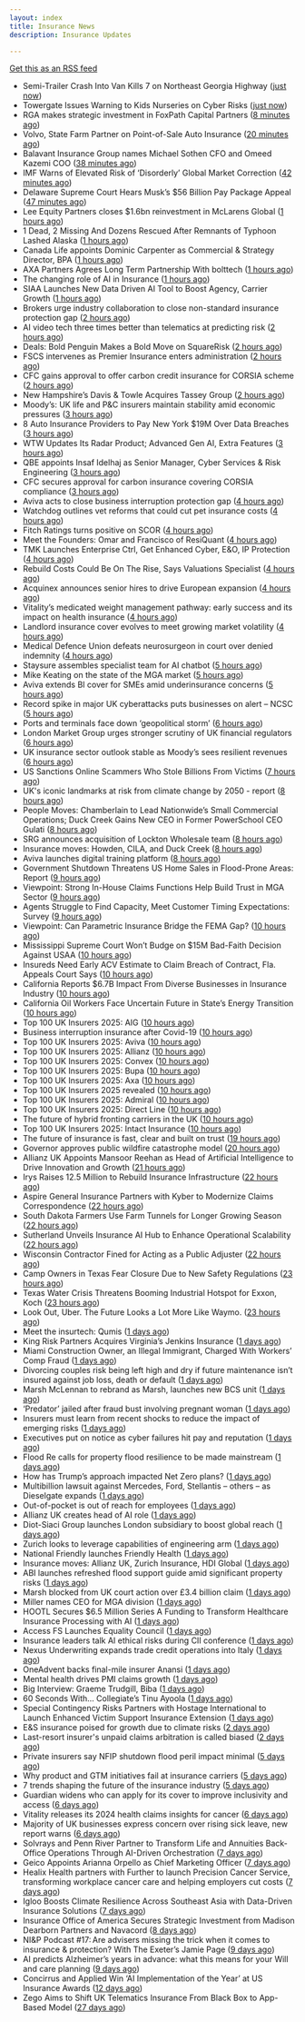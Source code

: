 ```yaml
---
layout: index
title: Insurance News
description: Insurance Updates

---
```


[Get this as an RSS feed](/insurance.rss)

<!-- news_marker starts -->
- Semi-Trailer Crash Into Van Kills 7 on Northeast Georgia Highway ([just now](https://www.insurancejournal.com/news/southeast/2025/10/15/843763.htm))
- Towergate Issues Warning to Kids Nurseries on Cyber Risks ([just now](https://insurance-edge.net/2025/10/15/towergate-issues-warning-to-kids-nurseries-on-cyber-risks/))
- RGA makes strategic investment in FoxPath Capital Partners ([8 minutes ago](https://www.reinsurancene.ws/rga-makes-strategic-investment-in-foxpath-capital-partners/))
- Volvo, State Farm Partner on Point-of-Sale Auto Insurance ([20 minutes ago](https://www.insurancejournal.com/news/national/2025/10/15/843684.htm))
- Balavant Insurance Group names Michael Sothen CFO and Omeed Kazemi COO ([38 minutes ago](https://www.reinsurancene.ws/balavant-insurance-group-names-michael-sothen-cfo-and-omeed-kazemi-coo/))
- IMF Warns of Elevated Risk of ‘Disorderly’ Global Market Correction ([42 minutes ago](https://www.insurancejournal.com/news/international/2025/10/15/843749.htm))
- Delaware Supreme Court Hears Musk’s $56 Billion Pay Package Appeal ([47 minutes ago](https://www.insurancejournal.com/news/east/2025/10/15/843752.htm))
- Lee Equity Partners closes $1.6bn reinvestment in McLarens Global ([1 hours ago](https://www.reinsurancene.ws/lee-equity-partners-closes-1-6bn-reinvestment-in-mclarens-global/))
- 1 Dead, 2 Missing And Dozens Rescued After Remnants of Typhoon Lashed Alaska ([1 hours ago](https://www.insurancejournal.com/news/west/2025/10/15/843746.htm))
- Canada Life appoints Dominic Carpenter as Commercial & Strategy Director, BPA ([1 hours ago](https://www.reinsurancene.ws/canada-life-appoints-dominic-carpenter-as-commercial-strategy-director-bpa/))
- AXA Partners Agrees Long Term Partnership With bolttech ([1 hours ago](https://insurance-edge.net/2025/10/15/axa-partners-agrees-long-term-partnership-with-bolttech/))
- The changing role of AI in Insurance ([1 hours ago](https://www.dig-in.com/podcast/the-changing-role-of-ai-in-insurance))
- SIAA Launches New Data Driven AI Tool to Boost Agency, Carrier Growth ([1 hours ago](https://www.insurancejournal.com/news/national/2025/10/15/843706.htm))
- Brokers urge industry collaboration to close non-standard insurance protection gap ([2 hours ago](https://www.reinsurancene.ws/brokers-urge-industry-collaboration-to-close-non-standard-insurance-protection-gap/))
- AI video tech three times better than telematics at predicting risk ([2 hours ago](https://www.postonline.co.uk/technology/7959219/ai-video-tech-three-times-better-than-telematics-at-predicting-risk))
- Deals: Bold Penguin Makes a Bold Move on SquareRisk ([2 hours ago](https://insurance-edge.net/2025/10/15/deals-bold-penguin-makes-a-bold-move-on-squarerisk/))
- FSCS intervenes as Premier Insurance enters administration ([2 hours ago](https://www.postonline.co.uk/news/7959221/16000-customers-to-be-protected-by-fscs-as-premier-enters-administration))
- CFC gains approval to offer carbon credit insurance for CORSIA scheme ([2 hours ago](https://www.reinsurancene.ws/cfc-gains-approval-to-offer-carbon-credit-insurance-for-corsia-scheme/))
- New Hampshire’s Davis & Towle Acquires Tassey Group ([2 hours ago](https://www.insurancejournal.com/news/east/2025/10/15/843723.htm))
- Moody’s: UK life and P&C insurers maintain stability amid economic pressures ([3 hours ago](https://www.reinsurancene.ws/moodys-uk-life-and-pc-insurers-maintain-stability-amid-economic-pressures/))
- 8 Auto Insurance Providers to Pay New York $19M Over Data Breaches ([3 hours ago](https://www.insurancejournal.com/news/east/2025/10/15/843718.htm))
- WTW Updates Its Radar Product; Advanced Gen AI, Extra Features ([3 hours ago](https://insurance-edge.net/2025/10/15/wtw-updates-its-radar-product-advanced-gen-ai-extra-features/))
- QBE appoints Insaf Idelhaj as Senior Manager, Cyber Services & Risk Engineering ([3 hours ago](https://www.reinsurancene.ws/qbe-appoints-insaf-idelhaj-as-senior-manager-cyber-services-risk-engineering/))
- CFC secures approval for carbon insurance covering CORSIA compliance ([3 hours ago](https://www.insurancebusinessmag.com/uk/news/breaking-news/cfc-secures-approval-for-carbon-insurance-covering-corsia-compliance-553074.aspx))
- Aviva acts to close business interruption protection gap ([4 hours ago](https://www.postonline.co.uk/commercial/7959220/aviva-acts-to-close-business-interruption-protection-gap))
- Watchdog outlines vet reforms that could cut pet insurance costs ([4 hours ago](https://www.postonline.co.uk/news/7959218/watchdog-outlines-vet-reforms-that-could-cut-pet-insurance-costs))
- Fitch Ratings turns positive on SCOR ([4 hours ago](https://www.reinsurancene.ws/fitch-ratings-turns-positive-on-scor/))
- Meet the Founders: Omar and Francisco of ResiQuant ([4 hours ago](https://www.insurtechinsights.com/meet-the-founders-omar-and-francisco-of-resiquant/))
- TMK Launches Enterprise Ctrl, Get Enhanced Cyber, E&O, IP Protection ([4 hours ago](https://insurance-edge.net/2025/10/15/tmk-launches-enterprise-ctrl-get-enhanced-cyber-eo-ip-protection/))
- Rebuild Costs Could Be On The Rise, Says Valuations Specialist ([4 hours ago](https://insurance-edge.net/2025/10/15/rebuild-costs-could-be-on-the-rise-says-valuations-specialist/))
- Acquinex announces senior hires to drive European expansion ([4 hours ago](https://www.reinsurancene.ws/acquinex-announces-senior-hires-to-drive-european-expansion/))
- Vitality’s medicated weight management pathway: early success and its impact on health insurance ([4 hours ago](https://ifamagazine.com/vitalitys-medicated-weight-management-pathway-early-success-and-its-impact-on-health-insurance/))
- Landlord insurance cover evolves to meet growing market volatility ([4 hours ago](https://www.insurancebusinessmag.com/uk/news/property-insurance/landlord-insurance-cover-evolves-to-meet-growing-market-volatility-553067.aspx))
- Medical Defence Union defeats neurosurgeon in court over denied indemnity ([4 hours ago](https://www.insurancebusinessmag.com/uk/news/professional-liability/medical-defence-union-defeats-neurosurgeon-in-court-over-denied-indemnity-553066.aspx))
- Staysure assembles specialist team for AI chatbot ([5 hours ago](https://www.postonline.co.uk/technology/7959215/staysure-assembles-specialist-team-for-ai-chatbot))
- Mike Keating on the state of the MGA market ([5 hours ago](https://www.insurancebusinessmag.com/uk/tv/mike-keating-on-the-state-of-the-mga-market-553063.aspx))
- Aviva extends BI cover for SMEs amid underinsurance concerns ([5 hours ago](https://www.insurancebusinessmag.com/uk/news/sme/aviva-extends-bi-cover-for-smes-amid-underinsurance-concerns-553061.aspx))
- Record spike in major UK cyberattacks puts businesses on alert – NCSC ([5 hours ago](https://www.insurancebusinessmag.com/uk/news/cyber/record-spike-in-major-uk-cyberattacks-puts-businesses-on-alert--ncsc-553060.aspx))
- Ports and terminals face down ‘geopolitical storm’ ([6 hours ago](https://www.postonline.co.uk/lloyd%E2%80%99slondon/7959214/ports-and-terminals-face-down-%E2%80%98geopolitical-storm%E2%80%99))
- London Market Group urges stronger scrutiny of UK financial regulators ([6 hours ago](https://www.insurancebusinessmag.com/uk/news/breaking-news/london-market-group-urges-stronger-scrutiny-of-uk-financial-regulators-553057.aspx))
- UK insurance sector outlook stable as Moody’s sees resilient revenues ([6 hours ago](https://www.insurancebusinessmag.com/uk/news/breaking-news/uk-insurance-sector-outlook-stable-as-moodys-sees-resilient-revenues-553056.aspx))
- US Sanctions Online Scammers Who Stole Billions From Victims ([7 hours ago](https://www.insurancejournal.com/news/national/2025/10/15/843672.htm))
- UK's iconic landmarks at risk from climate change by 2050 - report ([8 hours ago](https://www.insurancebusinessmag.com/uk/news/catastrophe/uks-iconic-landmarks-at-risk-from-climate-change-by-2050--report-553031.aspx))
- People Moves: Chamberlain to Lead Nationwide’s Small Commercial Operations; Duck Creek Gains New CEO in Former PowerSchool CEO Gulati ([8 hours ago](https://www.insurancejournal.com/news/national/2025/10/15/843634.htm))
- SRG announces acquisition of Lockton Wholesale team ([8 hours ago](https://www.insurancebusinessmag.com/uk/news/breaking-news/srg-announces-acquisition-of-lockton-wholesale-team-553030.aspx))
- Insurance moves: Howden, CILA, and Duck Creek ([8 hours ago](https://www.insurancebusinessmag.com/uk/news/breaking-news/insurance-moves-howden-cila-and-duck-creek-553029.aspx))
- Aviva launches digital training platform ([8 hours ago](https://www.insurancebusinessmag.com/uk/news/breaking-news/aviva-launches-digital-training-platform-553028.aspx))
- Government Shutdown Threatens US Home Sales in Flood-Prone Areas: Report ([9 hours ago](https://www.insurancejournal.com/news/national/2025/10/15/843669.htm))
- Viewpoint: Strong In-House Claims Functions Help Build Trust in MGA Sector ([9 hours ago](https://www.insurancejournal.com/news/international/2025/10/15/843601.htm))
- Agents Struggle to Find Capacity, Meet Customer Timing Expectations: Survey ([9 hours ago](https://www.insurancejournal.com/news/national/2025/10/15/843665.htm))
- Viewpoint: Can Parametric Insurance Bridge the FEMA Gap? ([10 hours ago](https://www.insurancejournal.com/news/national/2025/10/15/843659.htm))
- Mississippi Supreme Court Won’t Budge on $15M Bad-Faith Decision Against USAA ([10 hours ago](https://www.insurancejournal.com/news/southeast/2025/10/15/843689.htm))
- Insureds Need Early ACV Estimate to Claim Breach of Contract, Fla. Appeals Court Says ([10 hours ago](https://www.insurancejournal.com/news/southeast/2025/10/15/843435.htm))
- California Reports $6.7B Impact From Diverse Businesses in Insurance Industry ([10 hours ago](https://www.insurancejournal.com/news/west/2025/10/15/843677.htm))
- California Oil Workers Face Uncertain Future in State’s Energy Transition ([10 hours ago](https://www.insurancejournal.com/news/west/2025/10/15/843680.htm))
- Top 100 UK Insurers 2025: AIG ([10 hours ago](https://www.postonline.co.uk/commercial/7959073/top-100-uk-insurers-2025-aig))
- Business interruption insurance after Covid-19 ([10 hours ago](https://www.postonline.co.uk/commercial/7959040/business-interruption-insurance-after-covid-19))
- Top 100 UK Insurers 2025: Aviva ([10 hours ago](https://www.postonline.co.uk/personal/7959012/top-100-uk-insurers-2025-aviva))
- Top 100 UK Insurers 2025: Allianz ([10 hours ago](https://www.postonline.co.uk/personal/7959023/top-100-uk-insurers-2025-allianz))
- Top 100 UK Insurers 2025: Convex ([10 hours ago](https://www.postonline.co.uk/commercial/7959032/top-100-uk-insurers-2025-convex))
- Top 100 UK Insurers 2025: Bupa ([10 hours ago](https://www.postonline.co.uk/personal/7958996/top-100-uk-insurers-2025-bupa))
- Top 100 UK Insurers 2025: Axa ([10 hours ago](https://www.postonline.co.uk/personal/7958995/top-100-uk-insurers-2025-axa))
- Top 100 UK Insurers 2025 revealed ([10 hours ago](https://www.postonline.co.uk/personal/7959011/top-100-uk-insurers-2025-revealed))
- Top 100 UK Insurers 2025: Admiral ([10 hours ago](https://www.postonline.co.uk/personal/7959070/top-100-uk-insurers-2025-admiral))
- Top 100 UK Insurers 2025: Direct Line ([10 hours ago](https://www.postonline.co.uk/personal/7959013/top-100-uk-insurers-2025-direct-line))
- The future of hybrid fronting carriers in the UK ([10 hours ago](https://www.postonline.co.uk/commercial/7958968/the-future-of-hybrid-fronting-carriers-in-the-uk))
- Top 100 UK Insurers 2025: Intact Insurance ([10 hours ago](https://www.postonline.co.uk/commercial/7959072/top-100-uk-insurers-2025-intact-insurance))
- The future of insurance is fast, clear and built on trust ([19 hours ago](https://www.dig-in.com/opinion/the-future-of-insurance-is-fast-clear-and-built-on-trust))
- Governor approves public wildfire catastrophe model ([20 hours ago](https://www.dig-in.com/news/governor-approves-public-wildfire-catastrophe-model))
- Allianz UK Appoints Mansoor Reehan as Head of Artificial Intelligence to Drive Innovation and Growth ([21 hours ago](https://www.insurtechinsights.com/allianz-uk-appoints-mansoor-reehan-as-head-of-artificial-intelligence-to-drive-innovation-and-growth/))
- Irys Raises 12.5 Million to Rebuild Insurance Infrastructure ([22 hours ago](https://www.insurtechinsights.com/irys-raises-12-5-million-to-rebuild-insurance-infrastructure/))
- Aspire General Insurance Partners with Kyber to Modernize Claims Correspondence ([22 hours ago](https://www.insurtechinsights.com/aspire-general-insurance-partners-with-kyber-to-modernize-claims-correspondence/))
- South Dakota Farmers Use Farm Tunnels for Longer Growing Season ([22 hours ago](https://www.insurancejournal.com/news/midwest/2025/10/14/843655.htm))
- Sutherland Unveils Insurance AI Hub to Enhance Operational Scalability ([22 hours ago](https://www.insurtechinsights.com/sutherland-unveils-insurance-ai-hub-to-enhance-operational-scalability/))
- Wisconsin Contractor Fined for Acting as a Public Adjuster ([22 hours ago](https://www.insurancejournal.com/news/midwest/2025/10/14/843652.htm))
- Camp Owners in Texas Fear Closure Due to New Safety Regulations ([23 hours ago](https://www.insurancejournal.com/news/southcentral/2025/10/14/843633.htm))
- Texas Water Crisis Threatens Booming Industrial Hotspot for Exxon, Koch ([23 hours ago](https://www.insurancejournal.com/news/southcentral/2025/10/14/843620.htm))
- Look Out, Uber. The Future Looks a Lot More Like Waymo. ([23 hours ago](https://www.insurancejournal.com/news/national/2025/10/14/843618.htm))
- Meet the insurtech: Qumis ([1 days ago](https://www.dig-in.com/news/meet-the-insurtech-qumis))
- King Risk Partners Acquires Virginia’s Jenkins Insurance ([1 days ago](https://www.insurancejournal.com/news/east/2025/10/14/843598.htm))
- Miami Construction Owner, an Illegal Immigrant, Charged With Workers’ Comp Fraud ([1 days ago](https://www.insurancejournal.com/news/southeast/2025/10/14/843595.htm))
- Divorcing couples risk being left high and dry if future maintenance isn’t insured against job loss, death or default ([1 days ago](https://ifamagazine.com/divorcing-couples-risk-being-left-high-and-dry-if-future-maintenance-isnt-insured-against-job-loss-death-or-default/))
- Marsh McLennan to rebrand as Marsh, launches new BCS unit ([1 days ago](https://www.insurancebusinessmag.com/uk/news/breaking-news/marsh-mclennan-to-rebrand-as-marsh-launches-new-bcs-unit-552927.aspx))
- ‘Predator’ jailed after fraud bust involving pregnant woman ([1 days ago](https://www.postonline.co.uk/news/7959212/%E2%80%98predator%E2%80%99-jailed-after-fraud-bust-involving-pregnant-woman))
- Insurers must learn from recent shocks to reduce the impact of emerging risks ([1 days ago](https://www.insurancebusinessmag.com/uk/news/breaking-news/insurers-must-learn-from-recent-shocks-to-reduce-the-impact-of-emerging-risks-552918.aspx))
- Executives put on notice as cyber failures hit pay and reputation ([1 days ago](https://www.insurancebusinessmag.com/uk/news/cyber/executives-put-on-notice-as-cyber-failures-hit-pay-and-reputation-552917.aspx))
- Flood Re calls for property flood resilience to be made mainstream ([1 days ago](https://www.postonline.co.uk/personal/7959208/flood-re-calls-for-property-flood-resilience-to-be-made-mainstream))
- How has Trump’s approach impacted Net Zero plans? ([1 days ago](https://www.postonline.co.uk/news/7959181/how-has-trump%E2%80%99s-approach-impacted-net-zero-plans))
- Multibillion lawsuit against Mercedes, Ford, Stellantis – others – as Dieselgate expands ([1 days ago](https://www.insurancebusinessmag.com/uk/news/breaking-news/multibillion-lawsuit-against-mercedes-ford-stellantis--others--as-dieselgate-expands-552907.aspx))
- Out-of-pocket is out of reach for employees ([1 days ago](https://www.dig-in.com/opinion/out-of-pocket-is-out-of-reach-for-employees))
- Allianz UK creates head of AI role ([1 days ago](https://www.postonline.co.uk/technology/7959209/allianz-uk-creates-head-of-ai-role))
- Diot-Siaci Group launches London subsidiary to boost global reach ([1 days ago](https://www.insurancebusinessmag.com/uk/news/breaking-news/diotsiaci-group-launches-london-subsidiary-to-boost-global-reach-552893.aspx))
- Zurich looks to leverage capabilities of engineering arm ([1 days ago](https://www.postonline.co.uk/commercial/7959198/zurich-looks-to-leverage-capabilities-of-engineering-arm))
- National Friendly launches Friendly Health ([1 days ago](https://ifamagazine.com/national-friendly-launches-friendly-health/))
- Insurance moves: Allianz UK, Zurich Insurance, HDI Global ([1 days ago](https://www.insurancebusinessmag.com/uk/news/breaking-news/insurance-moves-allianz-uk-zurich-insurance-hdi-global-552892.aspx))
- ABI launches refreshed flood support guide amid significant property risks ([1 days ago](https://www.insurancebusinessmag.com/uk/news/catastrophe/abi-launches-refreshed-flood-support-guide-amid-significant-property-risks-552889.aspx))
- Marsh blocked from UK court action over £3.4 billion claim ([1 days ago](https://www.insurancebusinessmag.com/uk/news/breaking-news/marsh-blocked-from-uk-court-action-over-3-4-billion-claim-552861.aspx))
- Miller names CEO for MGA division ([1 days ago](https://www.insurancebusinessmag.com/uk/news/breaking-news/miller-names-ceo-for-mga-division-552885.aspx))
- HOOTL Secures $6.5 Million Series A Funding to Transform Healthcare Insurance Processing with AI ([1 days ago](https://www.insurtechinsights.com/hootl-secures-6-5-million-series-a-funding-to-transform-healthcare-insurance-processing-with-ai/))
- Access FS Launches Equality Council ([1 days ago](https://ifamagazine.com/access-fs-launches-equality-council/))
- Insurance leaders talk AI ethical risks during CII conference ([1 days ago](https://www.insurancebusinessmag.com/uk/news/technology/insurance-leaders-talk-ai-ethical-risks-during-cii-conference-552879.aspx))
- Nexus Underwriting expands trade credit operations into Italy ([1 days ago](https://www.insurancebusinessmag.com/uk/news/breaking-news/nexus-underwriting-expands-trade-credit-operations-into-italy-552878.aspx))
- OneAdvent backs final-mile insurer Anansi ([1 days ago](https://www.insurancebusinessmag.com/uk/news/breaking-news/oneadvent-backs-finalmile-insurer-anansi-552877.aspx))
- Mental health drives PMI claims growth ([1 days ago](https://www.insurancebusinessmag.com/uk/news/life-insurance/mental-health-drives-pmi-claims-growth-552875.aspx))
- Big Interview: Graeme Trudgill, Biba ([1 days ago](https://www.postonline.co.uk/news/7959107/big-interview-graeme-trudgill-biba))
- 60 Seconds With... Collegiate’s Tinu Ayoola ([1 days ago](https://www.postonline.co.uk/people/7958146/60-seconds-with-collegiate%E2%80%99s-tinu-ayoola))
- Special Contingency Risks Partners with Hostage International to Launch Enhanced Victim Support Insurance Extension ([1 days ago](https://www.insurtechinsights.com/special-contingency-risks-partners-with-hostage-international-to-launch-enhanced-victim-support-insurance-extension/))
- E&S insurance poised for growth due to climate risks ([2 days ago](https://www.dig-in.com/news/e-s-insurance-poised-for-growth-due-to-climate-risks))
- Last-resort insurer's unpaid claims arbitration is called biased ([2 days ago](https://www.dig-in.com/news/florida-last-resort-insurers-arbitrations-are-called-biased))
- Private insurers say NFIP shutdown flood peril impact minimal ([5 days ago](https://www.dig-in.com/news/private-insurers-say-nfip-shutdown-flood-peril-impact-minimal))
- Why product and GTM initiatives fail at insurance carriers ([5 days ago](https://www.dig-in.com/opinion/why-product-and-gtm-initiatives-fail-at-insurance-carriers))
- 7 trends shaping the future of the insurance industry ([5 days ago](https://www.dig-in.com/opinion/7-trends-shaping-the-future-of-insurance))
- Guardian widens who can apply for its cover to improve inclusivity and access ([6 days ago](https://ifamagazine.com/guardian-widens-who-can-apply-for-its-cover-to-improve-inclusivity-and-access/))
- Vitality releases its 2024 health claims insights for cancer ([6 days ago](https://ifamagazine.com/vitality-releases-its-2024-health-claims-insights-for-cancer/))
- Majority of UK businesses express concern over rising sick leave, new report warns ([6 days ago](https://ifamagazine.com/majority-of-uk-businesses-express-concern-over-rising-sick-leave-new-report-warns/))
- Solvrays and Penn River Partner to Transform Life and Annuities Back-Office Operations Through AI-Driven Orchestration ([7 days ago](https://www.insurtechinsights.com/solvrays-and-penn-river-partner-to-transform-life-and-annuities-back-office-operations-through-ai-driven-orchestration/))
- Geico Appoints Arianna Orpello as Chief Marketing Officer ([7 days ago](https://www.insurtechinsights.com/geico-appoints-arianna-orpello-as-chief-marketing-officer/))
- Healix Health partners with Further to launch Precision Cancer Service, transforming workplace cancer care and helping employers cut costs ([7 days ago](https://ifamagazine.com/healix-health-partners-with-further-to-launch-precision-cancer-service-transforming-workplace-cancer-care-and-helping-employers-cut-costs/))
- Igloo Boosts Climate Resilience Across Southeast Asia with Data-Driven Insurance Solutions ([7 days ago](https://thefintechtimes.com/igloo-boosts-climate-resilience-across-southeast-asia-with-data-driven-insurance-solutions/))
- Insurance Office of America Secures Strategic Investment from Madison Dearborn Partners and Navacord ([8 days ago](https://www.insurtechinsights.com/insurance-office-of-america-secures-strategic-investment-from-madison-dearborn-partners-and-navacord/))
- NI&P Podcast #17: Are advisers missing the trick when it comes to insurance & protection? With The Exeter’s Jamie Page ([9 days ago](https://ifamagazine.com/nip-podcast-17-are-advisers-missing-the-trick-when-it-comes-to-insurance-protection-with-the-exeters-jamie-page/))
- AI predicts Alzheimer’s years in advance: what this means for your Will and care planning ([9 days ago](https://ifamagazine.com/ai-predicts-alzheimers-years-in-advance-what-this-means-for-your-will-and-care-planning/))
- Concirrus and Applied Win ‘AI Implementation of the Year’ at US Insurance Awards ([12 days ago](https://thefintechtimes.com/concirrus-ai-cuts-aviation-underwriting-time-from-36-hours-to-minutes-for-applied-aviation/))
- Zego Aims to Shift UK Telematics Insurance From Black Box to App-Based Model ([27 days ago](https://thefintechtimes.com/zego-aims-to-shift-uk-telematics-insurance-from-black-box-to-app-based-model/))

<!-- news_marker ends -->